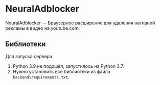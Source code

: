 # NeuralAdblocker
NeuralAdblocker — Браузерное расширение для удаления нативной рекламы в видео на youtube.com.

## Библиотеки
Для запуска сервера:
1. Python 3.9 не подошёл, запустилось на Python 3.7.
2. Нужно установить все библиотеки из файла `backend\requirements.txt`.
